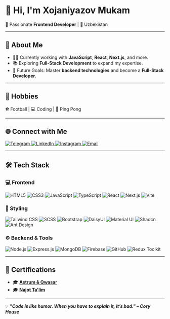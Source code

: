 # 👋 Hi, I'm Xojaniyazov Mukam  

🚀 Passionate **Frontend Developer** | 📍 Uzbekistan  

---

## 🚀 About Me  

- 👨‍💻 Currently working with **JavaScript**, **React**, **Next.js**, and more.  
- 📚 Exploring **Full-Stack Development** to expand my expertise.  
- 🎯 Future Goals: Master **backend technologies** and become a **Full-Stack Developer**.  

---

## 🎯 Hobbies  

⚽ Football | 💻 Coding | 🏓 Ping Pong  

---

## 🌐 Connect with Me  

<p align="left">
  <a href="https://t.me/mukamcoder" target="_blank">
    <img src="https://img.shields.io/badge/Telegram-2CA5E0?style=for-the-badge&logo=telegram&logoColor=white" alt="Telegram">
  </a>
  <a href="https://www.linkedin.com/in/mukamcoder/" target="_blank">
    <img src="https://img.shields.io/badge/LinkedIn-0077B5?style=for-the-badge&logo=linkedin&logoColor=white" alt="LinkedIn">
  </a>
  <a href="https://www.instagram.com/mukamcoder/" target="_blank">
    <img src="https://img.shields.io/badge/Instagram-E4405F?style=for-the-badge&logo=instagram&logoColor=white" alt="Instagram">
  </a>
  <a href="mailto:hojaniyazowmukam@gmail.com">
    <img src="https://img.shields.io/badge/Email-D14836?style=for-the-badge&logo=gmail&logoColor=white" alt="Email">
  </a>
</p>

---

## 🛠️ Tech Stack  

### 💻 Frontend  

<p>
  <img src="https://img.shields.io/badge/HTML5-E34F26?style=for-the-badge&logo=html5&logoColor=white" alt="HTML5">
  <img src="https://img.shields.io/badge/CSS3-1572B6?style=for-the-badge&logo=css3&logoColor=white" alt="CSS3">
  <img src="https://img.shields.io/badge/JavaScript-F7DF1E?style=for-the-badge&logo=javascript&logoColor=black" alt="JavaScript">
  <img src="https://img.shields.io/badge/TypeScript-3178C6?style=for-the-badge&logo=typescript&logoColor=white" alt="TypeScript">
  <img src="https://img.shields.io/badge/React-61DAFB?style=for-the-badge&logo=react&logoColor=black" alt="React">
  <img src="https://img.shields.io/badge/Next.js-000000?style=for-the-badge&logo=next.js&logoColor=white" alt="Next.js">
  <img src="https://img.shields.io/badge/Vite-646CFF?style=for-the-badge&logo=vite&logoColor=white" alt="Vite">
</p>

### 🎨 Styling  

<p>
  <img src="https://img.shields.io/badge/Tailwind%20CSS-38B2AC?style=for-the-badge&logo=tailwind-css&logoColor=white" alt="Tailwind CSS">
  <img src="https://img.shields.io/badge/SCSS-CC6699?style=for-the-badge&logo=sass&logoColor=white" alt="SCSS">
  <img src="https://img.shields.io/badge/Bootstrap-563D7C?style=for-the-badge&logo=bootstrap&logoColor=white" alt="Bootstrap">
  <img src="https://img.shields.io/badge/DaisyUI-EC4899?style=for-the-badge&logo=tailwind-css&logoColor=white" alt="DaisyUI">
  <img src="https://img.shields.io/badge/Material%20UI-007FFF?style=for-the-badge&logo=mui&logoColor=white" alt="Material UI">
  <img src="https://img.shields.io/badge/Shadcn-181717?style=for-the-badge&logo=shadcn&logoColor=white" alt="Shadcn">
  <img src="https://img.shields.io/badge/Ant%20Design-0170FE?style=for-the-badge&logo=ant-design&logoColor=white" alt="Ant Design">
</p>

### ⚙️ Backend & Tools  

<p>
  <img src="https://img.shields.io/badge/Node.js-339933?style=for-the-badge&logo=node.js&logoColor=white" alt="Node.js">
  <img src="https://img.shields.io/badge/Express.js-000000?style=for-the-badge&logo=express&logoColor=white" alt="Express.js">
  <img src="https://img.shields.io/badge/MongoDB-47A248?style=for-the-badge&logo=mongodb&logoColor=white" alt="MongoDB">
  <img src="https://img.shields.io/badge/Firebase-FFCA28?style=for-the-badge&logo=firebase&logoColor=black" alt="Firebase">
  <img src="https://img.shields.io/badge/GitHub-181717?style=for-the-badge&logo=github&logoColor=white" alt="GitHub">
  <img src="https://img.shields.io/badge/Redux%20Toolkit-764ABC?style=for-the-badge&logo=redux&logoColor=white" alt="Redux Toolkit">
</p>

---

## 📜 Certifications  

- 🎓 **[Astrum & Qwasar](https://photos.google.com/share/AF1QipMBqn-6NkRzzZIC1yi6hoNHkUawn26atNAdpPus7yTzIhMgShYMg2HPhCiBO9dX_Q?key=T3BoOE54Rmh4S0NkSkpjbUszTFF5bVJFLVk5Z3JR)**  
- 🎓 **[Najot Ta'lim](https://photos.google.com/share/AF1QipObqnLmifThJSG19zAFmJUvZB6FK1hUgKbEmJ2TZNtlgsx7p_-ZAiDOtWIMlNnhig?key=cFo5elU5dGRQejlxaE4wREpyQThxcDJ2dS1FUXNn)**  

---

💡 **_"Code is like humor. When you have to explain it, it’s bad." – Cory House_**  
